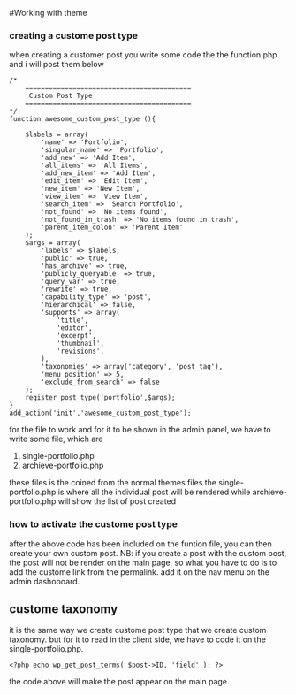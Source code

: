 #Working with theme

### creating a custome post type
when creating a customer post you write some code the the function.php and i will post them below

```
/*
	==========================================
	 Custom Post Type
	==========================================
*/
function awesome_custom_post_type (){
	
	$labels = array(
		'name' => 'Portfolio',
		'singular_name' => 'Portfolio',
		'add_new' => 'Add Item',
		'all_items' => 'All Items',
		'add_new_item' => 'Add Item',
		'edit_item' => 'Edit Item',
		'new_item' => 'New Item',
		'view_item' => 'View Item',
		'search_item' => 'Search Portfolio',
		'not_found' => 'No items found',
		'not_found_in_trash' => 'No items found in trash',
		'parent_item_colon' => 'Parent Item'
	);
	$args = array(
		'labels' => $labels,
		'public' => true,
		'has_archive' => true,
		'publicly_queryable' => true,
		'query_var' => true,
		'rewrite' => true,
		'capability_type' => 'post',
		'hierarchical' => false,
		'supports' => array(
			'title',
			'editor',
			'excerpt',
			'thumbnail',
			'revisions',
		),
		'taxonomies' => array('category', 'post_tag'),
		'menu_position' => 5,
		'exclude_from_search' => false
	);
	register_post_type('portfolio',$args);
}
add_action('init','awesome_custom_post_type');
```
for the file to work and for it to be shown in the admin panel, we have to write some file, which are 
1. single-portfolio.php
2. archieve-portfolio.php

these files is the coined from the normal themes files
the single-portfolio.php is where all the individual post will be rendered while archieve-portfolio.php will show the list of post created

### how to activate the custome post type
after the above code has been included on the funtion file, you can then create your own custom post.
NB: if you create a post with the custom post, the post will not be render on the main page, so what you have to do is to add the custome link from the permalink. 
add it on the nav menu on the admin dashoboard.

## custome taxonomy
it is the same way we create custome post type that we create custom taxonomy. but for it to read in the client side, we have to code it on the single-portfolio.php.
```
<?php echo wp_get_post_terms( $post->ID, 'field' ); ?>
```
the code above will make the post appear on the main page.

